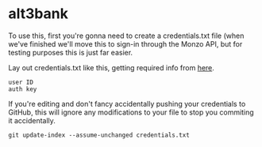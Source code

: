 # alt3bank

To use this, first you're gonna need to create a credentials.txt file (when we've finished we'll move this to sign-in through the Monzo API, but for testing purposes this is just far easier.

Lay out credentials.txt like this, getting required info from [here](https://developers.monzo.com/).

```
user ID
auth key
```

If you're editing and don't fancy accidentally pushing your credentials to GitHub, this will ignore any modifications to your file to stop you commiting it accidentally.
```
git update-index --assume-unchanged credentials.txt
```
